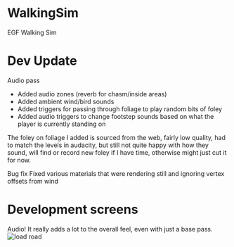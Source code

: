 # WalkingSim
EGF Walking Sim


# Dev Update
Audio pass
- Added audio zones (reverb for chasm/inside areas)
- Added ambient wind/bird sounds
- Added triggers for passing through foliage to play random bits of foley
- Added audio triggers to change footstep sounds based on what the player is currently standing on

The foley on foliage I added is sourced from the web, fairly low quality, had to match the levels in audacity, but still not quite happy with how they sound, will find or record new foley if I have time, otherwise might just cut it for now.

Bug fix
Fixed various materials that were rendering still and ignoring vertex offsets from wind

# Development screens

Audio! It really adds a lot to the overall feel, even with just a base pass.
![load road](https://i.imgur.com/TC9Nlr6.png)


